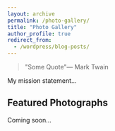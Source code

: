```yaml
---
layout: archive
permalink: /photo-gallery/
title: "Photo Gallery"
author_profile: true
redirect_from:
  - /wordpress/blog-posts/
---
```



> "Some Quote"― Mark Twain

My mission statement...


Featured Photographs
------

Coming soon...
